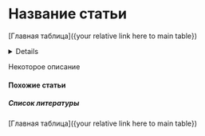 # Название статьи

[Главная таблица]({your relative link here to main table})

<details>
<dl>
    <dt>авторы:</dt>    
    <dd>Insert authors here</dd>
    <dt>год:</dt>
    <dd>Insert year here</dd>
    <dt>doi:</dt>
    <dd><a href ="Insert doi here">Cсылка</a></dd>
    <dt>tags:</dt>
    <dd>your_KEYWORDS</dd>
    <dt>создано:</dt>
    <dd>DATE</dd>
    <dt>обновлено:</dt>
    <dd>YOUR_DATE</dd>    
</dl>
</details>

Некоторое описание

#### Похожие статьи

##### Список литературы

[Главная таблица]({your relative link here to main table})